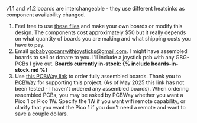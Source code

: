 v1.1 and v1.2 boards are interchangeable - they use different heatsinks as component availability changed.
1. Feel free to use [these files](https://github.com/gobabygocarswithjoysticks/gbg-pcb/tree/main/PCB_production) and make your own boards or modify this design. The components cost approximately $50 but it really depends on what quantity of boards you are making and what shipping costs you have to pay.
2. Email gobabygocarswithjoysticks@gmail.com. I might have assembled boards to sell or donate to you. I'll include a joystick pcb with any GBG-PCBs I give out. **Boards currently in-stock: {% include boards-in-stock.md %}**
3. Use [this PCBWay link](https://www.pcbway.com/project/shareproject/Go_Baby_Go_Printed_Circuit_Board_v1_2_ebb91d3a.html) to order fully assembled boards. Thank you to [PCBWay](https://www.pcbway.com/) for supporting this project. (As of May 2025 this link has not been tested - I haven't ordered any assembled boards). When ordering assembled PCBs, you may be asked by PCBWay whether you want a Pico 1 or Pico 1W. Specify the 1W if you want wifi remote capability, or clarify that you want the Pico 1 if you don't need a remote and want to save a couple dollars.
